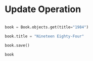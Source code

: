 # Update Operation



```python

book = Book.objects.get(title="1984")

book.title = "Nineteen Eighty-Four"

book.save()

book



